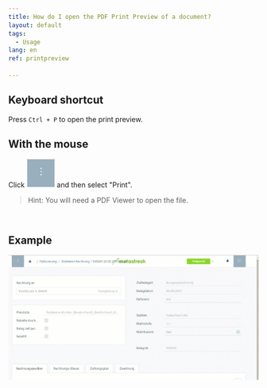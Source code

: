 ```yaml
---
title: How do I open the PDF Print Preview of a document?
layout: default
tags:
  - Usage
lang: en
ref: printpreview

---
```


## Keyboard shortcut
Press `Ctrl + P` to open the print preview.

## With the mouse
Click ![](assets/Neuen_Datensatz_Webui-4273e.png) and then select "Print".

 > Hint: You will need a PDF Viewer to open the file.
<br>

## Example

![](../DE/assets/druckvorschau.gif)
